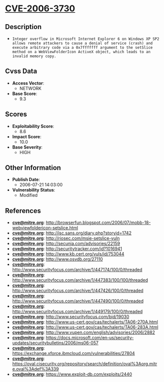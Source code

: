 
# [CVE-2006-3730](https://cve.mitre.org/cgi-bin/cvename.cgi?name=CVE-2006-3730)

## Description

- `Integer overflow in Microsoft Internet Explorer 6 on Windows XP SP2 allows remote attackers to cause a denial of service (crash) and execute arbitrary code via a 0x7fffffff argument to the setSlice method on a WebViewFolderIcon ActiveX object, which leads to an invalid memory copy.`

## Cvss Data

- **Access Vector**:
  - NETWORK
- **Base Score**:
  - 9.3

## Scores

- **Exploitability Score**:
  - 8.6
- **Impact Score**:
  - 10.0
- **Base Severity**:
  - HIGH

## Other Information

- **Publish Date**:
  - 2006-07-21 14:03:00
- **Vulnerability Status**:
  - Modified

## References

- **cve@mitre.org**: http://browserfun.blogspot.com/2006/07/mobb-18-webviewfoldericon-setslice.html
- **cve@mitre.org**: http://isc.sans.org/diary.php?storyid=1742
- **cve@mitre.org**: http://riosec.com/msie-setslice-vuln
- **cve@mitre.org**: http://secunia.com/advisories/22159
- **cve@mitre.org**: http://securitytracker.com/id?1016941
- **cve@mitre.org**: http://www.kb.cert.org/vuls/id/753044
- **cve@mitre.org**: http://www.osvdb.org/27110
- **cve@mitre.org**: http://www.securityfocus.com/archive/1/447174/100/0/threaded
- **cve@mitre.org**: http://www.securityfocus.com/archive/1/447383/100/100/threaded
- **cve@mitre.org**: http://www.securityfocus.com/archive/1/447426/100/0/threaded
- **cve@mitre.org**: http://www.securityfocus.com/archive/1/447490/100/0/threaded
- **cve@mitre.org**: http://www.securityfocus.com/archive/1/449179/100/0/threaded
- **cve@mitre.org**: http://www.securityfocus.com/bid/19030
- **cve@mitre.org**: http://www.us-cert.gov/cas/techalerts/TA06-270A.html
- **cve@mitre.org**: http://www.us-cert.gov/cas/techalerts/TA06-283A.html
- **cve@mitre.org**: http://www.vupen.com/english/advisories/2006/2882
- **cve@mitre.org**: https://docs.microsoft.com/en-us/security-updates/securitybulletins/2006/ms06-057
- **cve@mitre.org**: https://exchange.xforce.ibmcloud.com/vulnerabilities/27804
- **cve@mitre.org**: https://oval.cisecurity.org/repository/search/definition/oval%3Aorg.mitre.oval%3Adef%3A339
- **cve@mitre.org**: https://www.exploit-db.com/exploits/2440
